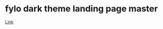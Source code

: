 <h1> fylo dark theme landing page master</h1>
<a href="https://gbatz2.github.io/fylo-dark-theme-landing-page-master/">Link</a>
